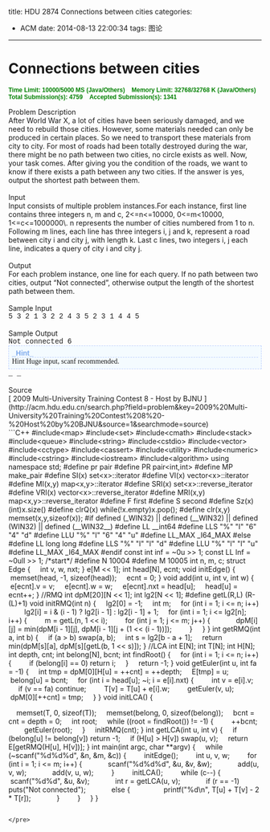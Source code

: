 title: HDU 2874 Connections between cities
categories:
  - ACM
date: 2014-08-13 22:00:34
tags: 图论
---

# Connections between cities

**<span style="font-family: Arial; font-size: 12px; font-weight: bold; color: green;">Time Limit: 10000/5000 MS (Java/Others)    Memory Limit: 32768/32768 K (Java/Others)
Total Submission(s): 4759    Accepted Submission(s): 1341
</span>**
<div class="panel_title" align="left">Problem Description</div>
<div class="panel_content">After World War X, a lot of cities have been seriously damaged, and we need to rebuild those cities. However, some materials needed can only be produced in certain places. So we need to transport these materials from city to city. For most of roads had been totally destroyed during the war, there might be no path between two cities, no circle exists as well.
Now, your task comes. After giving you the condition of the roads, we want to know if there exists a path between any two cities. If the answer is yes, output the shortest path between them.</div>
<!--more-->
<div class="panel_bottom"></div>
&nbsp;
<div class="panel_title" align="left">Input</div>
<div class="panel_content">Input consists of multiple problem instances.For each instance, first line contains three integers n, m and c, 2&lt;=n&lt;=10000, 0&lt;=m&lt;10000, 1&lt;=c&lt;=1000000\. n represents the number of cities numbered from 1 to n. Following m lines, each line has three integers i, j and k, represent a road between city i and city j, with length k. Last c lines, two integers i, j each line, indicates a query of city i and city j.</div>
<div class="panel_bottom"></div>
&nbsp;
<div class="panel_title" align="left">Output</div>
<div class="panel_content">For each problem instance, one line for each query. If no path between two cities, output “Not connected”, otherwise output the length of the shortest path between them.</div>
<div class="panel_bottom"></div>
&nbsp;
<div class="panel_title" align="left">Sample Input</div>
<div class="panel_content">
<div style="font-family: Courier New,Courier,monospace;">5 3 2 1 3 2 2 4 3 5 2 3 1 4 4 5</div>
</div>
<div class="panel_bottom"></div>
&nbsp;
<div class="panel_title" align="left">Sample Output</div>
<div class="panel_content">
<div style="font-family: Courier New,Courier,monospace;">Not connected 6
<div style="font-family: Times New Roman; font-size: 14px; background-color: f4fbff; border: #B7CBFF 1px dashed; padding: 6px;">
<div style="font-family: Arial; font-weight: bold; color: #7ca9ed; border-bottom: #B7CBFF 1px dashed;">_Hint_</div>
Hint Huge input, scanf recommended.</div>
_ _</div>
</div>
<div class="panel_bottom"></div>
&nbsp;
<div class="panel_title" align="left">Source</div>
<div class="panel_content">[ 2009 Multi-University Training Contest 8 - Host by BJNU ](http://acm.hdu.edu.cn/search.php?field=problem&amp;key=2009%20Multi-University%20Training%20Contest%208%20-%20Host%20by%20BJNU&amp;source=1&amp;searchmode=source)</div>
```C++
#include&lt;map&gt;
#include&lt;set&gt;
#include&lt;cmath&gt;
#include&lt;stack&gt;
#include&lt;queue&gt;
#include&lt;string&gt;
#include&lt;cstdio&gt;
#include&lt;vector&gt;
#include&lt;cctype&gt;
#include&lt;cassert&gt;
#include&lt;utility&gt;
#include&lt;numeric&gt;
#include&lt;cstring&gt;
#include&lt;iostream&gt;
#include&lt;algorithm&gt;
using namespace std;
#define pr pair
#define PR pair&lt;int,int&gt;
#define MP make_pair
#define SI(x) set&lt;x&gt;::iterator
#define VI(x) vector&lt;x&gt;::iterator
#define MI(x,y) map&lt;x,y&gt;::iterator
#define SRI(x) set&lt;x&gt;::reverse_iterator
#define VRI(x) vector&lt;x&gt;::reverse_iterator
#define MRI(x,y) map&lt;x,y&gt;::reverse_iterator
#define F first
#define S second
#define Sz(x) (int)x.size()
#define clrQ(x) while(!x.empty)x.pop();
#define clr(x,y) memset(x,y,sizeof(x));
#if defined (_WIN32) || defined (__WIN32) || defined (WIN32) || defined (__WIN32__)
#define LL __int64
#define LLS "%" "I" "6" "4" "d"
#define LLU "%" "I" "6" "4" "u"
#define LL_MAX _I64_MAX
#else
#define LL long long
#define LLS "%" "l" "l" "d"
#define LLU "%" "l" "l" "u"
#define LL_MAX _I64_MAX
#endif
const int inf = ~0u &gt;&gt; 1;
const LL lnf = ~0ull &gt;&gt; 1;
/*start*/
#define N 10004
#define M 10005
int n, m, c;
struct Edge {
    int v, w, nxt;
} e[M &lt;&lt; 1];
int head[N], ecnt;
void initEdge() {
    memset(head, -1, sizeof(head));
    ecnt = 0;
}
void add(int u, int v, int w) {
    e[ecnt].v = v;
    e[ecnt].w = w;
    e[ecnt].nxt = head[u];
    head[u] = ecnt++;
}
//RMQ
int dpM[20][N &lt;&lt; 1];
int lg2[N &lt;&lt; 1];
#define getL(R,L) (R-(L)+1)
void initRMQ(int n) {
    lg2[0] = -1;
    int m;
    for (int i = 1; i &lt;= n; i++)
        lg2[i] = i &amp; (i - 1) ? lg2[i - 1] : lg2[i - 1] + 1;
    for (int i = 1; i &lt;= lg2[n]; i++) {
        m = getL(n, 1 &lt;&lt; i);
        for (int j = 1; j &lt;= m; j++) {
            dpM[i][j] = min(dpM[i - 1][j], dpM[i - 1][j + (1 &lt;&lt; (i - 1))]);
        }
    }
}
int getRMQ(int a, int b) {
    if (a &gt; b) swap(a, b);
    int s = lg2[b - a + 1];
    return min(dpM[s][a], dpM[s][getL(b, 1 &lt;&lt; s)]);
}
//LCA
int E[N];
int T[N];
int H[N];
int depth, cnt;
int belong[N], bcnt;
int findRoot() {
    for (int i = 1; i &lt;= n; i++) {
        if (belong[i] == 0) return i;
    }
    return -1;
}
void getEuler(int u, int fa = -1) {
    int tmp = dpM[0][H[u] = ++cnt] = ++depth;
    E[tmp] = u;
    belong[u] = bcnt;
    for (int i = head[u]; ~i; i = e[i].nxt) {
        int v = e[i].v;
        if (v == fa) continue;
        T[v] = T[u] + e[i].w;
        getEuler(v, u);
        dpM[0][++cnt] = tmp;
    }
}
void initLCA() {

    memset(T, 0, sizeof(T));
    memset(belong, 0, sizeof(belong));
    bcnt = cnt = depth = 0;
    int root;
    while ((root = findRoot()) != -1) {
        ++bcnt;
        getEuler(root);
    }
    initRMQ(cnt);
}
int getLCA(int u, int v) {
    if (belong[u] != belong[v]) return -1;
    if (H[u] &gt; H[v]) swap(u, v);
    return E[getRMQ(H[u], H[v])];
}
int main(int argc, char **argv) {
    while (~scanf("%d%d%d", &amp;n, &amp;m, &amp;c)) {
        initEdge();
        int u, v, w;
        for (int i = 1; i &lt;= m; i++) {
            scanf("%d%d%d", &amp;u, &amp;v, &amp;w);
            add(u, v, w);
            add(v, u, w);
        }
        initLCA();
        while (c--) {
            scanf("%d%d", &amp;u, &amp;v);
            int r = getLCA(u, v);
            if (r == -1) puts("Not connected");
            else {
                printf("%d\n", T[u] + T[v] - 2 * T[r]);
            }
        }
    }
}
```

</pre>